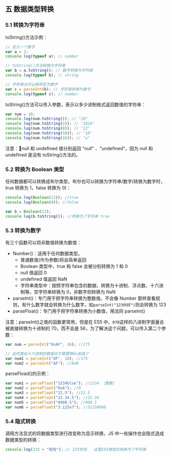 ## 五 数据类型转换

### 5.1 转换为字符串

toString()方法示例：

```js
// 定义一个数字
var a = 3;
console.log(typeof a); // number

// toString()方法转换为字符串
var b = a.toString(); // 数字转换为字符串
console.log(typeof b); // string

// 字符串也可以再转变为数字
var c = parseInt(b); // 字符串转换为数字
console.log(typeof c); // number
```

toString()方法可以传入参数，表示以多少进制格式返回数值的字符串：

```js
var num = 10;
console.log(num.toString()); // "10"
console.log(num.toString(2)); // "1010"
console.log(num.toString(8)); // "12"
console.log(num.toString(10)); // "10"
console.log(num.toString(16)); // "a"
```

注意：null 和 undefined 值分别返回 "null" 、"undefined"，因为 null 和 undefined 是没有 toString()方法的。

### 5.2 转换为 Boolean 类型

任何数据都可以转换成布尔类型，布尔也可以转换为字符串/数字(转换为数字时，true 转换为 1，false 转换为 0)：

```js
console.log(Boolean(12)); //true
console.log(Boolean(0)); //false

var b = Boolean(12);
console.log(b.toString()); //转换为了字符串 true
```

### 5.3 转换为数字

有三个函数可以将非数值转换为数值：

- Number()：适用于任何数据类型。
  - 普通数值(作为参数)将会简单返回
  - Boolean 类型中，true 和 false 会被分别转换为 1 和 0
  - null 值返回 0
  - undefined 值返回 NaN
  - 字符串类型中：按照字符串包含的数据，转换为十进制、浮点数、十六进制等。空字符串转换为 0，非数字则转换为 NaN
- parseInt()：专门用于把字符串转换为整数值。不会像 Number 那样查看规则，有什么数字就会转换为什么数字，如`parseInt("123你好")`则会转换为 123
- parseFloat()：专门用于把字符串转换为小数值，用法同 parseInt()

注意：parseInt()之类的函数更常用，但是在 ES5 中，`070`这样的八进制字面量会被直接转换为十进制的 70，而不会是 56，为了解决这个问题，可以传入第二个参数：

```js
var num = parseInt("0xAF", 16); //175

// 此时类似十六进制的数据也不需要带0x前缀了
var num1 = parseInt("AF", 16); //175
var num2 = parseInt("AF"); //NaN
```

parseFload()的示例：

```js
var num1 = parseFloat("1234blue"); //1234 （整数）
var num2 = parseFloat("0xA"); //0
var num3 = parseFloat("22.5"); //22.5
var num4 = parseFloat("22.34.5"); //22.34
var num5 = parseFloat("0908.5"); //908.5
var num6 = parseFloat("3.125e7"); //31250000
```

### 5.4 隐式转换

调用方法显式的将数据类型进行改变称为显示转换，JS 中一些操作也会隐式造成数据类型的转换：

```js
console.log(233 + "哈哈"); // 233哈哈   这里233被隐式转换为了字符串
```

